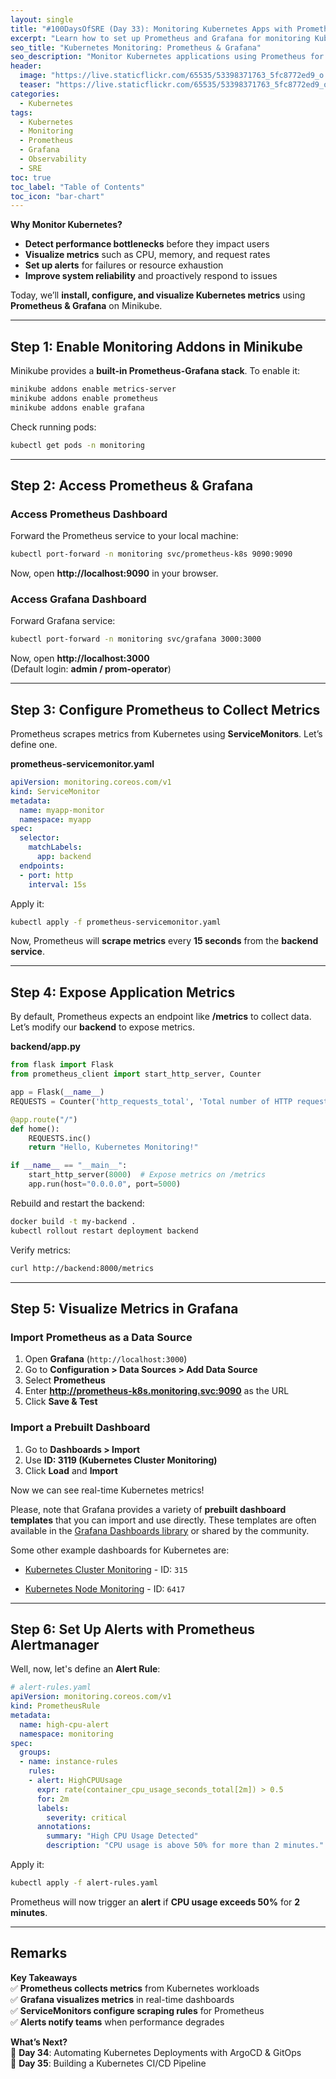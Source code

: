 ```yaml
---
layout: single
title: "#100DaysOfSRE (Day 33): Monitoring Kubernetes Apps with Prometheus & Grafana"
excerpt: "Learn how to set up Prometheus and Grafana for monitoring Kubernetes applications, collecting metrics, and visualizing real-time performance."
seo_title: "Kubernetes Monitoring: Prometheus & Grafana"
seo_description: "Monitor Kubernetes applications using Prometheus for metrics collection and Grafana for visualization. Step-by-step setup for Minikube."
header:
  image: "https://live.staticflickr.com/65535/53398371763_5fc8772ed9_o.png"
  teaser: "https://live.staticflickr.com/65535/53398371763_5fc8772ed9_o.png"
categories:
  - Kubernetes
tags:
  - Kubernetes
  - Monitoring
  - Prometheus
  - Grafana
  - Observability
  - SRE
toc: true
toc_label: "Table of Contents"
toc_icon: "bar-chart"
---
```



**Why Monitor Kubernetes?**  
- **Detect performance bottlenecks** before they impact users  
- **Visualize metrics** such as CPU, memory, and request rates  
- **Set up alerts** for failures or resource exhaustion  
- **Improve system reliability** and proactively respond to issues  

Today, we’ll **install, configure, and visualize Kubernetes metrics** using **Prometheus & Grafana** on Minikube.

---

##  Step 1: Enable Monitoring Addons in Minikube

Minikube provides a **built-in Prometheus-Grafana stack**. To enable it:

```sh
minikube addons enable metrics-server
minikube addons enable prometheus
minikube addons enable grafana
```

Check running pods:

```sh
kubectl get pods -n monitoring
``` 

----------

##  Step 2: Access Prometheus & Grafana

### **Access Prometheus Dashboard**

Forward the Prometheus service to your local machine:

```sh
kubectl port-forward -n monitoring svc/prometheus-k8s 9090:9090
``` 

Now, open **http://localhost:9090** in your browser.

### **Access Grafana Dashboard**

Forward Grafana service:

```sh
kubectl port-forward -n monitoring svc/grafana 3000:3000
``` 

Now, open **http://localhost:3000**  
(Default login: **admin / prom-operator**)

----------

##  Step 3: Configure Prometheus to Collect Metrics

Prometheus scrapes metrics from Kubernetes using **ServiceMonitors**. Let’s define one.

 **prometheus-servicemonitor.yaml**

```yaml
apiVersion: monitoring.coreos.com/v1
kind: ServiceMonitor
metadata:
  name: myapp-monitor
  namespace: myapp
spec:
  selector:
    matchLabels:
      app: backend
  endpoints:
  - port: http
    interval: 15s
``` 

Apply it:

```sh
kubectl apply -f prometheus-servicemonitor.yaml
``` 

Now, Prometheus will **scrape metrics** every **15 seconds** from the **backend service**.

----------

##  Step 4: Expose Application Metrics

By default, Prometheus expects an endpoint like **/metrics** to collect data. Let’s modify our **backend** to expose metrics.

**backend/app.py**

```python
from flask import Flask
from prometheus_client import start_http_server, Counter

app = Flask(__name__)
REQUESTS = Counter('http_requests_total', 'Total number of HTTP requests')

@app.route("/")
def home():
    REQUESTS.inc()
    return "Hello, Kubernetes Monitoring!"

if __name__ == "__main__":
    start_http_server(8000)  # Expose metrics on /metrics
    app.run(host="0.0.0.0", port=5000)
``` 

Rebuild and restart the backend:

```sh
docker build -t my-backend .
kubectl rollout restart deployment backend
``` 

Verify metrics:

```sh
curl http://backend:8000/metrics
``` 

----------

## Step 5: Visualize Metrics in Grafana

### **Import Prometheus as a Data Source**

1.  Open **Grafana** (`http://localhost:3000`)
2.  Go to **Configuration > Data Sources > Add Data Source**
3.  Select **Prometheus**
4.  Enter **http://prometheus-k8s.monitoring.svc:9090** as the URL
5.  Click **Save & Test**

### **Import a Prebuilt Dashboard**

1.  Go to **Dashboards > Import**
2.  Use **ID: 3119 (Kubernetes Cluster Monitoring)**
3.  Click **Load** and **Import**

Now we can see real-time Kubernetes metrics!

Please, note that Grafana provides a variety of **prebuilt dashboard templates** that you can import and use directly. These templates are often available in the [Grafana Dashboards library](https://grafana.com/grafana/dashboards/) or shared by the community.

Some other example dashboards for Kubernetes are:
-   [Kubernetes Cluster Monitoring](https://grafana.com/grafana/dashboards/315)  - ID:  `315`
    
-   [Kubernetes Node Monitoring](https://grafana.com/grafana/dashboards/6417)  - ID:  `6417`

----------

##  Step 6: Set Up Alerts with Prometheus Alertmanager

Well, now, let's define an **Alert Rule**:


```yaml
# alert-rules.yaml
apiVersion: monitoring.coreos.com/v1
kind: PrometheusRule
metadata:
  name: high-cpu-alert
  namespace: monitoring
spec:
  groups:
  - name: instance-rules
    rules:
    - alert: HighCPUUsage
      expr: rate(container_cpu_usage_seconds_total[2m]) > 0.5
      for: 2m
      labels:
        severity: critical
      annotations:
        summary: "High CPU Usage Detected"
        description: "CPU usage is above 50% for more than 2 minutes."
``` 

Apply it:

```sh
kubectl apply -f alert-rules.yaml
``` 

Prometheus will now trigger an **alert** if **CPU usage exceeds 50%** for **2 minutes**.

----------

## Remarks

 **Key Takeaways**  
✅ **Prometheus collects metrics** from Kubernetes workloads  
✅ **Grafana visualizes metrics** in real-time dashboards  
✅ **ServiceMonitors configure scraping rules** for Prometheus  
✅ **Alerts notify teams** when performance degrades

 **What’s Next?**  
🔹 **Day 34**: Automating Kubernetes Deployments with ArgoCD & GitOps  
🔹 **Day 35**: Building a Kubernetes CI/CD Pipeline

<!--stackedit_data:
eyJoaXN0b3J5IjpbLTEzODc4NTg1ODIsLTQyNTA1ODk2XX0=
-->